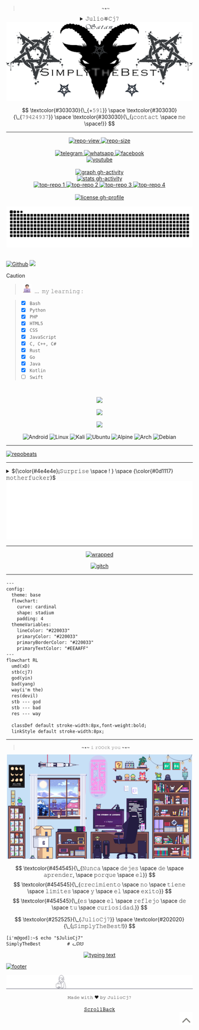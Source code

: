 <!--<𝚌𝚘𝚍𝚎𝚛> ⸸𝕵𝖚𝖑𝖎𝖔𖤐𝖈𝖏7⸸ <𝚌𝚘𝚍𝚎𝚛/>
/*𝚂𝚒𝚖𝚙𝚕𝚢𝚃𝚑𝚎𝙱𝚎𝚜𝚝*/*𝚂𝚒𝚖𝚙𝚕𝚢𝚃𝚑𝚎𝙱𝚎𝚜𝚝*/*𝚂𝚒𝚖𝚙𝚕𝚢𝚃𝚑𝚎𝙱𝚎𝚜𝚝*/
  ——————————————————————————————————————————————————————————
  [¡𝙸𝙼𝙿𝙾𝚁𝚃𝙰𝙽𝚃!] 𝙳𝚎𝚓𝚊 𝚍𝚎 𝚌𝚘𝚙𝚒𝚊𝚛𝚖𝚎 𝚑𝚊𝚜𝚝𝚊 𝚎𝚕 𝚁𝙴𝙰𝙳𝙼𝙴.𝚖𝚍 ¡𝚒𝚗𝚖𝚞𝚗𝚍𝚘
  𝚊𝚗𝚒𝚖𝚊𝚕!, 𝚋𝚊𝚜𝚞𝚛𝚊𝚜 𝚌𝚘𝚖𝚘 𝚝𝚞 𝚗𝚘 𝚍𝚎𝚋𝚎𝚛í𝚊𝚗 𝚎𝚡𝚒𝚜𝚝𝚒𝚛, 𝚜𝚎 𝚊𝚞𝚝𝚎𝚗𝚝𝚒𝚌𝚘
  𝚢 𝚍𝚎𝚓𝚊 𝚍𝚎 𝚙𝚕𝚊𝚐𝚒𝚊𝚛 𝚜𝚌𝚛𝚒𝚙𝚝𝚜 𝚢 𝚎𝚜𝚝𝚒𝚕𝚘𝚜 𝚊𝚓𝚎𝚗𝚘𝚜.
  ——————————————————————————————————————————————————————————
/*𝚂𝚒𝚖𝚙𝚕𝚢𝚃𝚑𝚎𝙱𝚎𝚜𝚝*/*𝚂𝚒𝚖𝚙𝚕𝚢𝚃𝚑𝚎𝙱𝚎𝚜𝚝*/*𝚂𝚒𝚖𝚙𝚕𝚢𝚃𝚑𝚎𝙱𝚎𝚜𝚝*/
</ 𝚐𝚒𝚝𝚑𝚞𝚋 : qrd.cz/pwned />-->

<div align="center">
  <sup id="inicio">

  > \~•~
  </sup>
</div>

<div align="justify">
  <details align="center">
    <summary>  𝙹𝚞𝚕𝚒𝚘𖤐𝙲𝚓𝟽 </summary>
    <br>
    <p align="left"><strong><samp>「</samp></strong></p>
    <p align="center">
      <samp>
        <b>
            𝙿𝚛𝚘𝚢𝚎𝚌𝚝𝚘 𝚙𝚛𝚒𝚟𝚊𝚍𝚘 𝚢 𝚙𝚎𝚛𝚜𝚘𝚗𝚊𝚕,
        <br>
            𝚊𝚜í 𝚚𝚞𝚎 𝚙𝚞𝚎𝚍𝚎𝚜 𝚖𝚒𝚛𝚊𝚛 𝚙𝚎𝚛𝚘 𝚗𝚘 𝚌𝚘𝚙𝚒𝚊𝚛 𝚒𝚗𝚖𝚞𝚗𝚍𝚘 𝚊𝚗𝚒𝚖𝚊𝚕 𝚡𝙳
        </b>
      </samp>
      <p align="right"><strong><samp>」</samp></strong></p>
      <a href="#---">
        <img src="https://github.com/Juliocj7/Juliocj7/blob/main/assets/image/rainbowbar2.gif" />
      </a>
      <a href="#---">
        <picture>
          <source media="(prefers-color-scheme: dark)" srcset="https://github.com/Juliocj7/FlagCaptureCj7/blob/main/docs/author.svg">
          <img title="" alt="" src="" />
        </picture>
      </a>
      <samp>
        <b>
            ~ 𝚜𝚒𝚖𝚙𝚕𝚢 𝚝𝚑𝚎 𝚋𝚎𝚜𝚝 𝚖𝚢 𝚏𝚛𝚒𝚎𝚗𝚍 ~
        </b>
      </samp>
      <br>
      <a href="#---">
        <img src="https://github.com/Juliocj7/Juliocj7/blob/main/assets/image/rainbowbar2.gif" />
      </a>
      <br>
    </p>
  </details>
</div>

<div align="center">
  <a href="#---">
    <picture>
      <source media="(prefers-color-scheme: dark)" srcset="https://github.com/Juliocj7/Juliocj7/blob/main/assets/image/banner-dark.gif">
      <img alt="01-banner gh-profile" src="https://github.com/Juliocj7/Juliocj7/blob/main/assets/image/banner-light.gif" />
    </picture>
  </a>
</div>

$$
\textcolor{#303030}{\_{+𝟻𝟿𝟷}} \space \textcolor{#303030}{\_{𝟽𝟿𝟺𝟸𝟺𝟿𝟹𝟽}} \space \textcolor{#303030}{\_{¡𝚌𝚘𝚗𝚝𝚊𝚌𝚝 \space 𝚖𝚎 \space!}}
$$

---

<div align="center">
  <a href="#---">
    <img alt="repo-view" src=https://komarev.com/ghpvc/?username=Juliocj7&label=repo%20view&color=FF0000&style=plastic />
  </a>
  <a href="#---">
    <img alt="repo-size" src=https://img.shields.io/github/repo-size/Juliocj7/Juliocj7?label=repo%20size&color=f00&style=plastic />
  </a>
</div>

<!--
<br>

<div align="center">
  
[![snake-gh-profile](https://github.com/JulioCj7/JulioCj7/workflows/snake-gh-profile/badge.svg)](https://github.com/JulioCj7/Juliocj7/actions)[![card-gh-profile](https://github.com/JulioCj7/JulioCj7/workflows/card-gh-profile/badge.svg)](https://github.com/JulioCj7/Juliocj7/actions)

</div>
-->

<div align="center">
  <br>
  <a href="https://t.me//JulioCj7">
    <img alt="telegram" src="https://img.shields.io/badge/Telegram-black?style=flat&logo=telegram&logoColor=00d7ff&label=:&labelColor=222&color=111" />
  </a>
  <a href="https://wa.me//+59179424937?text=JulioCj7%20%F0%9F%92%A3%20SimplyTheBest">
    <img alt="whatsapp" src="https://img.shields.io/badge/Whatsapp-black?style=flat&logo=whatsapp&logoColor=afff00&label=:&labelColor=222&color=111" />
  </a>
  <a href="https://fb.com//dimmuborgir">
    <img alt="facebook" src="https://img.shields.io/badge/Facebook-black?style=flat&logo=facebook&logoColor=0087ff&label=:&labelColor=222&color=111" />
  </a>
  <br>
  <a href="https://youtu.be//dQw4w9WgXcQ">
    <img alt="youtube" src="https://img.shields.io/badge/YouTube-JulioCj7-red?style=social&logo=Youtube&logoColor=ff0000" />
  </a>
</div>

<br>

<div align="center">
  <a href="https://github.com/Ashutosh00710/github-readme-activity-graph">
    <picture>
      <source media="(prefers-color-scheme: dark)" srcset="https://github-readme-activity-graph.vercel.app/graph?username=Juliocj7&bg_color=111111&color=888&line=17c6e1&point=915bf1&hide_border=true&hide_title=true">
      <!--<img alt="graph gh-activity" src="https://github-readme-activity-graph.vercel.app/graph?username=Juliocj7&bg_color=111&color=ffffff&line=d4f4fa&point=ff0000&hide_border=true&hide_title=true" />-->
      <img alt="graph gh-activity" src="https://github-readme-activity-graph.vercel.app/graph?username=Juliocj7&bg_color=f0f1f2&color=888&line=17c6e1&point=915bf1&hide_border=true&hide_title=true" />
    </picture>
  </a>
</div>

<!--
![GitHub Stats](https://gh-readme-profile.vercel.app/api?username=Juliocj7&hide_border=true&locale=es&text_color=000&icon_color=000&bg_color=0,52fa5a,4dfcff,c64dff&hide_stroke=true&stroke_color=000&title=SimplyTheBest&title_color=444)
-->

<div align="center">
  <a href="https://github.com/Zachpocalypse/github-readme-stats">
    <picture>
      <source media="(prefers-color-scheme: dark)" srcset="https://github-readme-stats.vercel.app/api?username=JulioCj7&hide_title=true&hide_border=true&show_icons=true&include_all_commits=true&locale=es&count_private=true&line_height=21&text_color=000&icon_color=000&bg_color=0%2C52fa5a%2C4dfcff%2Cc64dff,&theme=graywhite">
      <!--<img alt="stats gh-activity" src="https://github-readme-stats.vercel.app/api?username=JulioCj7&hide_title=true&hide_border=true&show_icons=true&include_all_commits=true&locale=es&count_private=true&line_height=21&text_color=000&icon_color=000&bg_color=0,ea6161,ffc64d,fffc4d,52fa5a&theme=graywhite" />-->
      <img alt="stats gh-activity" src="https://github-readme-stats.vercel.app/api?username=Juliocj7&hide_title=true&hide_border=true&show_icons=true&include_all_commits=true&locale=es&count_private=true&theme=dark&icon_color=666&title_color=777&bg_color=f0f1f2" />
    </picture>
  </a>
</div>

<div align="center">
  <a href="https://github.com/Juliocj7/CriptoCj7">
    <picture>
      <source media="(prefers-color-scheme: dark)" srcset="https://github-readme-stats.vercel.app/api/pin/?username=Juliocj7&repo=CriptoCj7&show_icons=true&locale=es&hide_border=true&icon_color=000&title_color=444&text_color=454545&bg_color=0%2C52fa5a%2C4dfcff%2Cc64dff&theme=graywhite">
      <img alt="top-repo 1" src="https://github-readme-stats.vercel.app/api/pin/?username=Juliocj7&repo=CriptoCj7&show_icons=true&theme=dark&locale=es&hide_border=true&icon_color=666&title_color=777&bg_color=f0f1f2" />
    </picture>
  </a>
  <a href="https://github.com/Juliocj7/BinsgenCj7">
    <picture>
      <source media="(prefers-color-scheme: dark)" srcset="https://github-readme-stats.vercel.app/api/pin/?username=Juliocj7&repo=BinsgenCj7&show_icons=true&locale=es&hide_border=true&icon_color=000&title_color=444&text_color=454545&bg_color=0%2C52fa5a%2C4dfcff%2Cc64dff&theme=graywhite">
      <img alt="top-repo 2" src="https://github-readme-stats.vercel.app/api/pin/?username=Juliocj7&repo=BinsgenCj7&show_icons=true&theme=dark&locale=es&hide_border=true&icon_color=666&title_color=777&bg_color=f0f1f2" />
    </picture>
  </a>
  <a href="https://github.com/Juliocj7/DarkPhishCj7">
    <picture>
      <source media="(prefers-color-scheme: dark)" srcset="https://github-readme-stats.vercel.app/api/pin/?username=Juliocj7&repo=DarkPhishCj7&show_icons=true&locale=es&hide_border=true&icon_color=000&title_color=444&text_color=454545&bg_color=0%2C52fa5a%2C4dfcff%2Cc64dff&theme=graywhite">
      <img alt="top-repo 3" src="https://github-readme-stats.vercel.app/api/pin/?username=Juliocj7&repo=DarkPhishCj7&show_icons=true&theme=dark&locale=es&hide_border=true&icon_color=666&title_color=777&bg_color=f0f1f2" />
    </picture>
  </a>
  <a href="https://github.com/Juliocj7/FlagCaptureCj7">
    <picture>
      <source media="(prefers-color-scheme: dark)" srcset="https://github-readme-stats.vercel.app/api/pin/?username=Juliocj7&repo=FlagCaptureCj7&show_icons=true&locale=es&hide_border=true&icon_color=000&title_color=444&text_color=454545&bg_color=0%2C52fa5a%2C4dfcff%2Cc64dff&theme=graywhite">
      <img alt="top-repo 4" src="https://github-readme-stats.vercel.app/api/pin/?username=Juliocj7&repo=FlagCaptureCj7&show_icons=true&theme=dark&locale=es&hide_border=true&icon_color=666&title_color=777&bg_color=f0f1f2" />
    </picture>
  </a>
</div>

<div align="center">
  <br>
  <a href="LICENSE">
    <img src="https://custom-icon-badges.demolab.com/github/license/FajarKim/github-readme-profile?label=License&labelColor=302d41&color=91d7e3&logo=law&logoColor=d9e0ee&style=plastic" alt="license gh-profile">
  </a>
  <br><br>
</div>

<div align="center">
  <a href="#---">
    <picture>
      <source media="(prefers-color-scheme: dark)" srcset="https://github.com/JulioCj7/JulioCj7/blob/output/github-snake-best.svg">
      <img alt="snake gh-profile" src="https://github.com/JulioCj7/JulioCj7/blob/output/github-snake-light.svg" />
    </picture>
  </a>
</div>

<br>

[![Github](https://img.shields.io/badge/-𝙶𝚒𝚝𝚑𝚞𝚋-181717?logo=Github&logoColor=black&color=FF0000&style=flat)](https://github.com/JulioCj7)
![](https://api.visitorbadge.io/api/VisitorHit?user=Juliocj7&repo=github-visitors-badge&label=𝚟𝚒𝚎𝚠𝚜&labelColor=%23333&countColor=%23211F18&style=flat)

> [!CAUTION]
> > &nbsp;<a href="#---"><img alt="i-techman" src="https://github.com/Juliocj7/Juliocj7/blob/main/assets/image/i-techman.png" width="25" height="25" /></a> &nbsp;...&nbsp; 𝚖𝚢 𝚕𝚎𝚊𝚛𝚗𝚒𝚗𝚐 :
>
> > * [x] `𝙱𝚊𝚜𝚑`
> > * [x] `𝙿𝚢𝚝𝚑𝚘𝚗` 
> > * [x] `𝙿𝙷𝙿`
> > * [x] `𝙷𝚃𝙼𝙻𝟻`
> > * [x] `𝙲𝚂𝚂`
> > * [x] `𝙹𝚊𝚟𝚊𝚂𝚌𝚛𝚒𝚙𝚝`
> > * [x] `𝙲, 𝙲++, 𝙲#`
> > * [x] `𝚁𝚞𝚜𝚝`
> > * [x] `𝙶𝚘`
> > * [x] `𝙹𝚊𝚟𝚊`
> > * [x] `𝙺𝚘𝚝𝚕𝚒𝚗`
> > * [ ] `𝚂𝚠𝚒𝚏𝚝`

<!--
> [!CAUTION]
> <blockquote>
> <details>
>  <summary> &nbsp;<a href="#---"><img alt="i-techman" src="https://github.com/Juliocj7/Juliocj7/blob/main/assets/image/i-techman.png" width="25" height="25" /></a> &nbsp;...&nbsp; 𝚖𝚢 𝚕𝚎𝚊𝚛𝚗𝚒𝚗𝚐 : </summary>
>
> ###
> * [x] `𝙱𝚊𝚜𝚑`
> * [x] `𝙿𝚢𝚝𝚑𝚘𝚗` 
> * [x] `𝙿𝙷𝙿`
> * [x] `𝙷𝚃𝙼𝙻𝟻`
> * [x] `𝙲𝚂𝚂`
> * [x] `𝙹𝚊𝚟𝚊𝚂𝚌𝚛𝚒𝚙𝚝`
> * [x] `𝙲, 𝙲++, 𝙲#`
> * [x] `𝚁𝚞𝚜𝚝`
> * [x] `𝙶𝚘`
> * [x] `𝙹𝚊𝚟𝚊`
> * [x] `𝙺𝚘𝚝𝚕𝚒𝚗`
> * [ ] `𝚂𝚠𝚒𝚏𝚝`
> </details>
> </blockquote>
-->

<br>

<div align="center">

[![](https://skillicons.dev/icons?i=git,github,html,css,js,ts&
)](https://skillicons.dev)

[![](https://skillicons.dev/icons?i=bash,py,php,cpp,java,kotlin)](https://skillicons.dev)

[![](https://skillicons.dev/icons?i=androidstudio,vscode,idea,neovim,linux)](https://skillicons.dev)

</div>

<!--
<div align="center">
  <img alt="Python" width=36 src="https://raw.githubusercontent.com/danielcranney/readme-generator/main/public/icons/skills/python-colored.svg"> <img alt="NodeJS" width=36 src="https://raw.githubusercontent.com/danielcranney/readme-generator/main/public/icons/skills/nodejs-colored.svg"><img alt="Java" width=36 src="https://raw.githubusercontent.com/danielcranney/readme-generator/main/public/icons/skills/java-colored.svg"><img alt="HTML5" width=36 src="https://raw.githubusercontent.com/danielcranney/readme-generator/main/public/icons/skills/html5-colored.svg"><img alt="CSS3" width=36 src="https://raw.githubusercontent.com/danielcranney/readme-generator/main/public/icons/skills/css3-colored.svg"><img alt="JavaScript" width=36 src="https://raw.githubusercontent.com/danielcranney/readme-generator/main/public/icons/skills/javascript-colored.svg">
  <br>
  <br>
</div>
-->

<div align="center">
  <img alt="Android" src="https://img.shields.io/badge/Android-black?style=flat&logo=android&logoColor=98ed64&label=:&labelColor=222&color=111">
  <img alt="Linux" src="https://img.shields.io/badge/Linux-black?style=flat&logo=linux&logoColor=dede0b&label=:&labelColor=222&color=111">
  <img alt="Kali" src="https://img.shields.io/badge/Kali_Linux-black?style=flat&logo=kalilinux&logoColor=00ffff&label=:&labelColor=222&color=111">
  <img alt="Ubuntu" src="https://img.shields.io/badge/Ubuntu-black?style=flat&logo=ubuntu&logoColor=e0790b&label=:&labelColor=222&color=111">
  <img alt="Alpine" src="https://img.shields.io/badge/Alpine_Linux-black?style=flat&logo=alpine-linux&logoColor=38b6e0&label=:&labelColor=222&color=111">
  <img alt="Arch" src="https://img.shields.io/badge/Arch_Linux-black?style=flat&logo=Arch-Linux&logoColor=d23ce6&label=:&labelColor=222&color=111">
  <img alt="Debian" src="https://img.shields.io/badge/Debian-black?style=flat&logo=debian&logoColor=ff0000&label=:&labelColor=222&color=111">
</div>

<hr>

[![repobeats](https://repobeats.axiom.co/api/embed/336a3c225e40fc4f92e26b80dd33ec19ce90c74e.svg "Repobeats analytics image")](#---)  

<hr>

<details>
  <summary> ${\color{#4e4e4e}¡𝚂𝚞𝚛𝚙𝚛𝚒𝚜𝚎 \space ! } \space {\color{#0d1117}𝚖𝚘𝚝𝚑𝚎𝚛𝚏𝚞𝚌𝚔𝚎𝚛}$ </summary>
  <br>
  <a href="https://juliocj7.github.io/misc/music?play=https://github.com/Juliocj7/Juliocj7/raw/refs/heads/main/assets/music/0x1337.mp3" target="_blank">
    <picture>
      <source media="(prefers-color-scheme: dark)" srcset="https://raw.githubusercontent.com/juliocj7/juliocj7/main/myusercard/dark_mode.svg">
      <img alt="card gh-profile" src="https://raw.githubusercontent.com/juliocj7/juliocj7/main/myusercard/light_mode.svg" />
    </picture>
  </a>
  <p align="center"><img alt="i-fireball" src="https://github.com/Juliocj7/Juliocj7/blob/main/assets/image/i-fireball.webp" width="15" height="15" /> $^{\color{#252525}\text{𝚞𝚜𝚎𝚛:}} \space ^{\color{#4e4e4e}\text{¡𝟶𝚡𝟷𝟹𝟹𝟽!}}$ <img alt="i-fireball" src="https://github.com/Juliocj7/Juliocj7/blob/main/assets/image/i-fireball.webp" width="15" height="15" /></p>
</details>

<div align="center">
  <a href="#---">
    <img alt="spotify gh-profile" src="https://raw.githubusercontent.com/Juliocj7/Juliocj7/refs/heads/main/assets/svg/spotify-02.svg" />
  </a>
</div>

<hr>

<div align="center">

[![wrapped](https://github.com/user-attachments/assets/ec1aee88-9ec1-4ed9-9572-132a83c93b33)](#---)

<!--
[![gitch](https://github.com/user-attachments/assets/a86ef8e3-04e6-43c4-b327-b87588b0e902)](#---)
-->

[![gitch](https://github.com/user-attachments/assets/89aedd60-d764-4439-97c0-795918e8bb16)](#---)

</div>

<hr>

```mermaid
---
config:
  theme: base
  flowchart:
    curve: cardinal
    shape: stadium
    padding: 4
  themeVariables:
    lineColor: "#220033"
    primaryColor: "#220033"
    primaryBorderColor: "#220033"
    primaryTextColor: "#EEAAFF"
---
flowchart RL
  umd(xD)
  stb(cj7)
  god(yin)
  bad(yang)
  way(i'm the)
  res(devil)
  stb --- god
  stb --- bad
  res --- way

  classDef default stroke-width:8px,font-weight:bold;
  linkStyle default stroke-width:8px;
```

<hr>

<!--
$${\color{#202020}!} \space {\color{#333}Nunca \space dejes \space de \space aprender} \space {\color{#202020}!}$$
-->

<div align="center">
  <sub>

  > \~•~ 𝚒 𝚛𝙾𝙾𝚌𝚔 𝚢𝚘𝚞 \~•~
  </sub>
</div>

<div align="center">
  <a href="#---">
    <picture>
      <source media="(prefers-color-scheme: dark)" srcset="https://raw.githubusercontent.com/juliocj7/juliocj7/main/assets/image/g-01.gif">
      <img alt="02-banner gh-profile" width="500" src="https://raw.githubusercontent.com/juliocj7/juliocj7/main/assets/image/g-04.gif" />
    </picture>
  </a>
</div>  

<!--  while(!(success = try()))  -->

$$
\textcolor{#454545}{\_{𝙽𝚞𝚗𝚌𝚊 \space 𝚍𝚎𝚓𝚎𝚜 \space 𝚍𝚎 \space 𝚊𝚙𝚛𝚎𝚗𝚍𝚎𝚛, \space 𝚙𝚘𝚛𝚚𝚞𝚎 \space 𝚎𝚕}}
$$
$$
\textcolor{#454545}{\_{𝚌𝚛𝚎𝚌𝚒𝚖𝚒𝚎𝚗𝚝𝚘 \space 𝚗𝚘 \space 𝚝𝚒𝚎𝚗𝚎 \space 𝚕𝚒𝚖𝚒𝚝𝚎𝚜 \space 𝚢 \space 𝚎𝚕 \space 𝚎𝚡𝚒𝚝𝚘}}
$$
$$
\textcolor{#454545}{\_{𝚎𝚜 \space 𝚎𝚕 \space 𝚛𝚎𝚏𝚕𝚎𝚓𝚘 \space 𝚍𝚎 \space 𝚝𝚞 \space 𝚌𝚞𝚛𝚒𝚘𝚜𝚒𝚍𝚊𝚍.}}
$$  

$$
\textcolor{#252525}{\_{𝙹𝚞𝚕𝚒𝚘𝙲𝚓𝟽}} \space \textcolor{#202020}{\_{¡𝚂𝚒𝚖𝚙𝚕𝚢𝚃𝚑𝚎𝙱𝚎𝚜𝚝!}}
$$

<!--        :(){ :|:& };:        -->

<!--
```math
\textcolor{#353535}{_{𝙲𝚘𝚗𝚝𝚊𝚌𝚝: }} \quad \textcolor{#252525}{_{+𝟻𝟿𝟷}} \space \textcolor{#f85149}{_{𝟽𝟿𝟺𝟸𝟿𝟿𝟹𝟽}}
```
-->

<!--
```console
i'm@god:~$ echo "$JulioCj7"
𝚂𝚒𝚖𝚙𝚕𝚢𝚃𝚑𝚎𝙱𝚎𝚜𝚝   # (òÓ,)_,,/
```
-->

```ShellSession
[𝚒'𝚖@𝚐𝚘𝚍]:~$ 𝚎𝚌𝚑𝚘 "$𝙹𝚞𝚕𝚒𝚘𝙲𝚓𝟽"
𝚂𝚒𝚖𝚙𝚕𝚢𝚃𝚑𝚎𝙱𝚎𝚜𝚝          # ᓚᘏᗢ
```

<div align="center">
  <a href="https://git.io/typing-svg">
    <img alt="typing text" src="https://readme-typing-svg.herokuapp.com?color=454545&lines=1.01++³⁶⁵;+++;+++&center=true&font=Varela%20Round&size=15" />
  </a>
</div>  

[![footer](https://capsule-render.vercel.app/api?type=wave&color=gradient&customColorList=6&height=120&section=footer)](#---)

<!--
[![footer](https://capsule-render.vercel.app/api?type=waving&height=150&color=gradient&text=SimplyTheBest&textBg=false&fontColor=333&fontSize=25&animation=blink&desc=i%20rOOck%20you&descSize=15&fontAlign=50&fontAlignY=62&descAlignY=79&section=footer)](#---)
-->

<div align="center">
  <img src="https://raw.githubusercontent.com/Juliocj7/Juliocj7/refs/heads/main/assets/svg/line-01.svg?sanitize=true"/>
</div>

<div align="center">
  <sub>𝙼𝚊𝚍𝚎 𝚠𝚒𝚝𝚑 ❤️ 𝚋𝚢 𝙹𝚞𝚕𝚒𝚘𝙲𝚓𝟽</sub>
</div>

<br>

<div align="center">
  <a href="#inicio">
    <code><b>𝚂𝚌𝚛𝚘𝚕𝚕𝙱𝚊𝚌𝚔</b></code>
  </a>
</div>

<div align="right">
  <a href="#">
    <img alt="i-scrollup" src="https://raw.githubusercontent.com/Juliocj7/Juliocj7/main/assets/image/i-scrollup.gif" width="35" height="35" />
  </a>
</div>

<!-- ¡𝚂𝚞𝚍𝚘 𝚖𝚊𝚜𝚘𝚚𝚞𝚒𝚜𝚝𝚊!

<div align="center">

[![sparkline](https://stars.medv.io/Juliocj7/Juliocj7.svg)](https://stars.medv.io/Juliocj7/Juliocj7)

</div>

---

<div align="center">
  <details>
    <summary>
      <h6> &#128293; 𝙹𝚞𝚕𝚒𝚘𝙲𝚓𝟽 &#128293; </h6>
    </summary>
    <p>
      𝚂 &nbsp;𝚒 &nbsp;𝚖 &nbsp;𝚙 &nbsp;𝚕 &nbsp;𝚢 &nbsp&nbsp;𝚃 &nbsp;𝚑 &nbsp;𝚎 &nbsp;&nbsp;𝙱 &nbsp;𝚎 &nbsp;𝚜 &nbsp;𝚝
    </p>
    <a href="https://stardev.io/developers/Juliocj7">
      <img alt="check gh-profile" src="https://stardev.io/developers/Juliocj7/badge/languages/global.svg" />
    </a>
    
  ----
  ### $\color{red}{Simply\ The\ Best\ JulioCj7!}$

  </details>
</div>

---

> [!CAUTION]
> <blockquote>
> <details>
>  <summary>&nbsp; :egg: 𝙴𝚊𝚜𝚝𝚎𝚛 𝚎𝚐𝚐 :egg:</summary>
>
> ###
> $${\color{#353535}𝙰𝚞𝚝𝚑𝚘𝚛..: } \space {\color{#f85149}𝚂𝚒𝚖𝚙𝚕𝚢𝚃𝚑𝚎𝙱𝚎𝚜𝚝}$$
> $${\color{#353535}𝙲𝚘𝚗𝚝𝚊𝚌𝚝.: } \space {\color{#252525}+𝟻𝟿𝟷} \space {\color{#f85149}𝟽𝟿𝟺𝟸𝟺𝟿𝟹𝟽}$$
> </details>
> </blockquote>

---

<div align="center">
  <p>
    <a href="mailto:SimplyTheBest@gmail.com" target="_blank" title="mail">
      <img src="https://img.shields.io/badge/-Mail-ff4500?style=flat&logo=gmail&logoColor=white" />
    </a>
    <a href="https://JulioCj7.github.io/projects" target="_blank" title="blog">
      <img src="https://img.shields.io/badge/-Projects-3a3a3a?style=flat&logo=github&logoColor=white" />
    </a>
  </p>
</div>

---

<div align="center">

  [![RickRollxD](https://github.com/Juliocj7/Juliocj7/blob/main/assets/image/g-03.gif)](https://youtu.be/dQw4w9WgXcQ)
  
  <a href="https://github.com/JulioCj7">
    <table align="right">
      <tr>
        <td>
          👉 &nbsp;&nbsp;exit 0
        </td>
      </tr>
    </table>
  </a>
  <br><br>
</div>

---

<div align="center">

**[<kbd> <br> Install <br> </kbd>][Install]** 
**[<kbd> <br> Configure <br> </kbd>][Configure]** 

[Install]: https://github.com/Juliocj7/docs/installation
[Configure]: https://github.com/Juliocj7/docs/configuration

</div>

---

```mermaid  sed - -> 2 --­>
graph LR
    A[😎 User Access] - ->|­ scan ­| B[🤪 Shield]
    B - ->|­ verify ­| C[🤬 Security Check]
    C - ->|­ ying ­| D[😇 angel]
    C - ->|­ yang ­| E[😈 devil]
    style A fill:#222222
    style B fill:#222222
    style C fill:#222222
    style D fill:#00d7ff
    style E fill:#d70000
```

```mermaid
journey
  title Un simple día en mi vida xD
  section Día de estudio
    Estudiar: 5: Yo, Angel
    Investigar temas interesantes: 4: Yo, Angel
    Resolver problemas: 3: Yo, Demonio
  section Noche de aprendizaje
    Profundizar en hacking: 5: Yo, Demonio
    Resolver retos CTF: 5: Yo, Demonio
    Explorar nuevas herramientas: 4: Yo, Angel, Demonio
```

---

<div align="center">

```diff
- 🚨 SECURITY DISCLAIMER 🚨
```

  <div align="left">

```diff
@@ THIS IS A PROOF OF CONCEPT - FOR EDUCATIONAL PURPOSES ONLY @@
+ Use Responsibly
! Always Get Proper Authorization
```

  </div>

[![Glitch Art](https://glitch-art.vercel.app/api/simple?word=JulioCj7)](#---)

</div>

---

themes: rule34 gelbooru-h moebooru-h
<div align="center">
  <img src="https://count.getloli.com/@:Juliocj7?theme=moebooru-h" alt="visitors" />
</div>

---

<div align="center">
  <a href="https://www.buymeacoffee.com/juliocj7"><img alt="donate-coffee" height="56" src="https://cdn.jsdelivr.net/npm/@intergrav/devins-badges@3/assets/cozy/donate/buymeacoffee-singular_vector.svg">
  </a>
  <a href="https://ko-fi.com/juliocj7"><img alt="donate-kofi" height="56" src="https://cdn.jsdelivr.net/npm/@intergrav/devins-badges@3.2.0/assets/cozy/donate/kofi-singular_vector.svg">
  </a>
</div>

---

<div align="center">

##### **[`             Inicio              `](#)**

</div>

[./reality: SIGSEGV, Segmentation fault (core dumped)](https://网.com/#×͜×)

---

<div align="center">
  <a href="https://shell.cloud.google.com/cloudshell/open?cloudshell_git_repo=https://github.com/Juliocj7/FlagCaptureCj7.git&tutorial=0x1337.md" target="_blank">
    <img src="https://gstatic.com/cloudssh/images/open-btn.svg">
  </a>
</div>

-->

<!-- 𝙲𝚘𝚙𝚢𝚛𝚒𝚐𝚑𝚝 © 𝟸𝟶𝟸𝟻 𝚊𝚕𝚕 𝚛𝚒𝚐𝚑𝚝𝚜 𝚛𝚎𝚜𝚎𝚛𝚟𝚎𝚍 🖕🏻 -->
